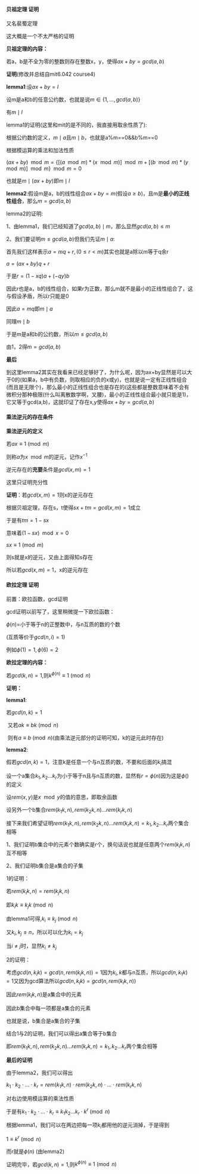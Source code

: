 #### 贝祖定理 证明

又名裴蜀定理

这大概是一个不太严格的证明

**贝祖定理的内容：**

若a，b是不全为零的整数则存在整数x，y，使得$ax+by=gcd(a,b)$

**证明**(修改并总结自mit6.042 course4)

**lemma1**:设$ax+by=l$

设m是a和b的任意公约数，也就是说$m\in\{1,...,gcd(a,b)\}$

有$m\mid l$

lemma1的证明(这里和mit的是不同的，我直接用取余性质了):

根据公约数的定义，$m\mid a$且$m\mid b$，也就是a%m==0&&b%m==0

根据模运算的乘法和加法性质

$(ax+by)\mod m=\{[(a\mod m)*(x\mod m)]\mod m+[(b\mod m)*(y\mod m)]\mod m\}\mod m=0$

也就是$m\mid (ax+by)$即$m\mid l$

**lemma2**:假设m是a，b的线性组合$ax+by=m$(假设$a\geq b$)，且m是**最小的正线性组合**，那么$m=gcd(a,b)$

lemma2的证明:

1、由lemma1，我们已经知道了$gcd(a,b)\mid m$，那么显然$gcd(a,b)\leq m$

2、我们要证明$m\leq gcd(a,b)$但我们先证$m\mid a$:

首先我们这样表示$a=mq+r,(0\leq r<m)$其实也就是a除以m等于q余r

$a=(ax+by)q+r$

于是$r=(1-xq)a+(-qy)b$

因此r也是a，b的线性组合，如果r为正数，那么m就不是最小的正线性组合了，这与假设矛盾，所以r只能是0

因此$a=mq$即$m\mid a$

同理$m\mid b$

于是m是a和b的公约数，所以$m\leq gcd(a,b)$

由1，2得$m=gcd(a,b)$

**最后**

到这里lemma2其实在我看来已经足够好了，为什么呢，因为ax+by显然是可以大于0的(如果a，b中有负数，则取相应的负的x或y)，也就是说一定有正线性组合(而且是无限个)，那么最小的正线性组合也是存在的(这些都是整数意味着不会有微积分那种极限(什么叫离散数学啊，叉腰)，最小的正线性组合最小就只能是1)，它又等于gcd(a,b)，这就印证了存在x,y使得$ax+by=gcd(a,b)$

#### 乘法逆元的存在条件

**乘法逆元的定义**

若$ax\equiv 1\pmod m$

则称$a$为$x\mod m$的逆元，记作$x^{-1}$

逆元存在的**充要**条件是$gcd(x,m)=1$

这里只证明充分性

**证明**：若$gcd(x,m)=1$则x的逆元存在

根据贝祖定理，存在s，t使得$sx+tm=gcd(x,m)=1$成立

于是有$tm=1-sx$

意味着$(1-sx)\mod x=0$

$sx\equiv 1\pmod m$

则s就是x的逆元，又由上面得知s存在

所以若$gcd(x,m)=1$，x的逆元存在

#### 欧拉定理 证明

前置：欧拉函数，gcd证明

gcd证明以前写了，这里稍微提一下欧拉函数：

$\phi(n)=$小于等于n的正整数中，与n互质的数的个数

(互质等价于$gcd(n,i)=1$)

例如$\phi(1)=1,\phi(6)=2$ 

**欧拉定理的内容：**

若$gcd(k,n)=1$,则$k^{\phi(n)}\equiv 1\pmod n$

**证明：**

**lemma1**:

若$gcd(n,k)=1$

​	又若$ak\equiv bk\pmod n$

​		 则有$a\equiv b\pmod n$(由乘法逆元部分的证明可知，k的逆元此时存在)

**lemma2**:

假若$gcd(n,k)=1$，注意k是任意一个与n互质的数，不要和后面的$k_i$搞混

设一个a集合$k_1,k_2...k_r$为小于等于n且与n互质的数，显然有$r=\phi(n)$因为这是$\phi()$的定义

设$rem(x,y)$是$x\mod y$的值的意思，即取余函数

设另外一个b集合$rem(k_1k,n),rem(k_2k,n)...rem(k_rk,n)$

接下来我们希望证明$rem(k_1k,n),rem(k_2k,n)...rem(k_rk,n)=k_1,k_2...k_r$两个集合相等

1、我们证明b集合中的元素个数确实是r个，换句话说也就是任意两个$rem(k_ik,n)$互不相等

2、我们证明b集合是a集合的子集

1的证明：

若$rem(k_ik,n)=rem(k_jk,n)$

即$k_ik\equiv k_jk\pmod n$

由lemma1可得,$k_i\equiv k_j\pmod n$

又$k_i,k_j\leq n$，所以可以化为$k_i=k_j$

当$i\neq j$时，显然$k_i\neq k_j$

2的证明：

考虑$gcd(n,k_ik)=gcd(n,rem(k_ik,n))=1$因为$k_i,k$都与n互质，所以$gcd(n,k_1k)=1$又因为gcd算法所以$gcd(n,k_ik)=gcd(n,rem(k_ik,n))$

因此$rem(k_ik,n)$是a集合中的元素

因此b集合中每一项都是a集合的元素

也就是说，b集合是a集合的子集

结合1与2的证明，我们可以得出a集合等于b集合

即$rem(k_1k,n),rem(k_2k,n)...rem(k_rk,n)=k_1,k_2...k_r$两个集合相等

**最后的证明**

由于lemma2，我们可以得出

$k_1\cdot k_2\cdot...\cdot k_r=rem(k_1k,n)\cdot rem(k_2k,n)\cdot...\cdot rem(k_rk,n)$

对右边使用模运算的乘法性质

于是有$k_1\cdot k_2\cdot...\cdot k_r\equiv k_1k_2...k_r\cdot k^r\pmod n$

根据lemma1，我们可以在两边把每一项$k_i$都用他的逆元消掉，于是得到

$1\equiv k^r\pmod n$

而r就是$\phi(n)$   (由lemma2)

证明完毕，若$gcd(k,n)=1$,则$k^{\phi(n)}\equiv 1\pmod n$

